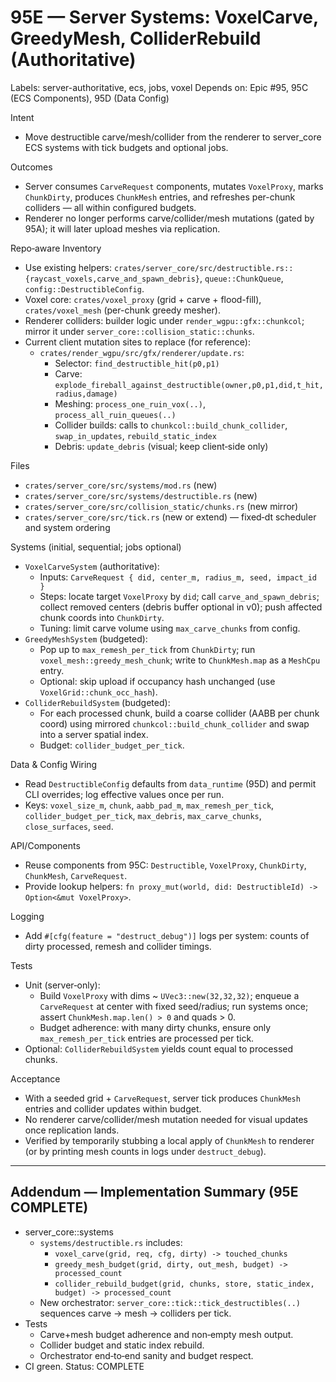 # 95E — Server Systems: VoxelCarve, GreedyMesh, ColliderRebuild (Authoritative)

Labels: server-authoritative, ecs, jobs, voxel
Depends on: Epic #95, 95C (ECS Components), 95D (Data Config)

Intent
- Move destructible carve/mesh/collider from the renderer to server_core ECS systems with tick budgets and optional jobs.

Outcomes
- Server consumes `CarveRequest` components, mutates `VoxelProxy`, marks `ChunkDirty`, produces `ChunkMesh` entries, and refreshes per-chunk colliders — all within configured budgets.
- Renderer no longer performs carve/collider/mesh mutations (gated by 95A); it will later upload meshes via replication.

Repo‑aware Inventory
- Use existing helpers: `crates/server_core/src/destructible.rs::{raycast_voxels,carve_and_spawn_debris}`, `queue::ChunkQueue`, `config::DestructibleConfig`.
- Voxel core: `crates/voxel_proxy` (grid + carve + flood-fill), `crates/voxel_mesh` (per-chunk greedy mesher).
- Renderer colliders: builder logic under `render_wgpu::gfx::chunkcol`; mirror it under `server_core::collision_static::chunks`.
 - Current client mutation sites to replace (for reference):
   - `crates/render_wgpu/src/gfx/renderer/update.rs`:
     - Selector: `find_destructible_hit(p0,p1)`
     - Carve: `explode_fireball_against_destructible(owner,p0,p1,did,t_hit,radius,damage)`
     - Meshing: `process_one_ruin_vox(..)`, `process_all_ruin_queues(..)`
     - Collider builds: calls to `chunkcol::build_chunk_collider`, `swap_in_updates`, `rebuild_static_index`
     - Debris: `update_debris` (visual; keep client‑side only)

Files
- `crates/server_core/src/systems/mod.rs` (new)
- `crates/server_core/src/systems/destructible.rs` (new)
- `crates/server_core/src/collision_static/chunks.rs` (new mirror)
- `crates/server_core/src/tick.rs` (new or extend) — fixed‑dt scheduler and system ordering

Systems (initial, sequential; jobs optional)
- `VoxelCarveSystem` (authoritative):
  - Inputs: `CarveRequest { did, center_m, radius_m, seed, impact_id }`
  - Steps: locate target `VoxelProxy` by `did`; call `carve_and_spawn_debris`; collect removed centers (debris buffer optional in v0); push affected chunk coords into `ChunkDirty`.
  - Tuning: limit carve volume using `max_carve_chunks` from config.
- `GreedyMeshSystem` (budgeted):
  - Pop up to `max_remesh_per_tick` from `ChunkDirty`; run `voxel_mesh::greedy_mesh_chunk`; write to `ChunkMesh.map` as a `MeshCpu` entry.
  - Optional: skip upload if occupancy hash unchanged (use `VoxelGrid::chunk_occ_hash`).
- `ColliderRebuildSystem` (budgeted):
  - For each processed chunk, build a coarse collider (AABB per chunk coord) using mirrored `chunkcol::build_chunk_collider` and swap into a server spatial index.
  - Budget: `collider_budget_per_tick`.

Data & Config Wiring
- Read `DestructibleConfig` defaults from `data_runtime` (95D) and permit CLI overrides; log effective values once per run.
- Keys: `voxel_size_m`, `chunk`, `aabb_pad_m`, `max_remesh_per_tick`, `collider_budget_per_tick`, `max_debris`, `max_carve_chunks`, `close_surfaces`, `seed`.

API/Components
- Reuse components from 95C: `Destructible`, `VoxelProxy`, `ChunkDirty`, `ChunkMesh`, `CarveRequest`.
- Provide lookup helpers: `fn proxy_mut(world, did: DestructibleId) -> Option<&mut VoxelProxy>`.

Logging
- Add `#[cfg(feature = "destruct_debug")]` logs per system: counts of dirty processed, remesh and collider timings.

Tests
- Unit (server‑only):
  - Build `VoxelProxy` with dims ~ `UVec3::new(32,32,32)`; enqueue a `CarveRequest` at center with fixed seed/radius; run systems once; assert `ChunkMesh.map.len() > 0` and quads > 0.
  - Budget adherence: with many dirty chunks, ensure only `max_remesh_per_tick` entries are processed per tick.
- Optional: `ColliderRebuildSystem` yields count equal to processed chunks.

Acceptance
- With a seeded grid + `CarveRequest`, server tick produces `ChunkMesh` entries and collider updates within budget.
- No renderer carve/collider/mesh mutation needed for visual updates once replication lands.
- Verified by temporarily stubbing a local apply of `ChunkMesh` to renderer (or by printing mesh counts in logs under `destruct_debug`).

---

## Addendum — Implementation Summary (95E COMPLETE)

- server_core::systems
  - `systems/destructible.rs` includes:
    - `voxel_carve(grid, req, cfg, dirty) -> touched_chunks`
    - `greedy_mesh_budget(grid, dirty, out_mesh, budget) -> processed_count`
    - `collider_rebuild_budget(grid, chunks, store, static_index, budget) -> processed_count`
  - New orchestrator: `server_core::tick::tick_destructibles(..)` sequences carve → mesh → colliders per tick.
- Tests
  - Carve+mesh budget adherence and non‑empty mesh output.
  - Collider budget and static index rebuild.
  - Orchestrator end‑to‑end sanity and budget respect.
- CI green.
Status: COMPLETE
